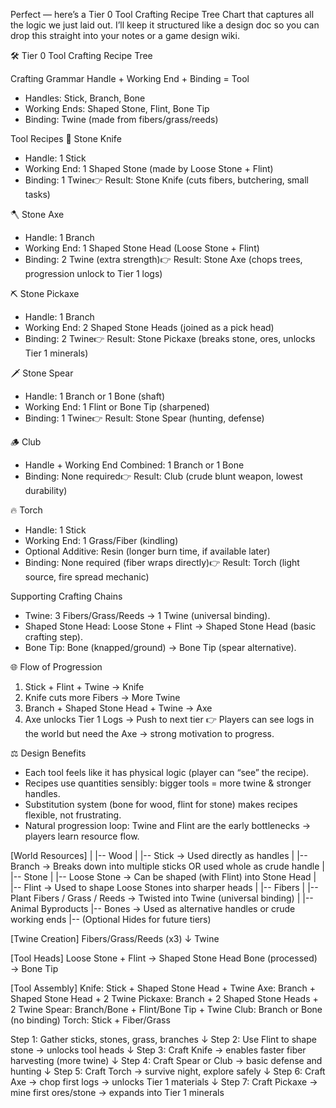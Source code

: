 Perfect — here’s a Tier 0 Tool Crafting Recipe Tree Chart that captures all the logic we just laid out. I’ll keep it structured like a design doc so you can drop this straight into your notes or a game design wiki.

🛠️ Tier 0 Tool Crafting Recipe Tree

Crafting Grammar
Handle + Working End + Binding = Tool
* Handles: Stick, Branch, Bone
* Working Ends: Shaped Stone, Flint, Bone Tip
* Binding: Twine (made from fibers/grass/reeds)

Tool Recipes
🔪 Stone Knife
* Handle: 1 Stick
* Working End: 1 Shaped Stone (made by Loose Stone + Flint)
* Binding: 1 Twine👉 Result: Stone Knife (cuts fibers, butchering, small tasks)

🪓 Stone Axe
* Handle: 1 Branch
* Working End: 1 Shaped Stone Head (Loose Stone + Flint)
* Binding: 2 Twine (extra strength)👉 Result: Stone Axe (chops trees, progression unlock to Tier 1 logs)

⛏️ Stone Pickaxe
* Handle: 1 Branch
* Working End: 2 Shaped Stone Heads (joined as a pick head)
* Binding: 2 Twine👉 Result: Stone Pickaxe (breaks stone, ores, unlocks Tier 1 minerals)

🗡️ Stone Spear
* Handle: 1 Branch or 1 Bone (shaft)
* Working End: 1 Flint or Bone Tip (sharpened)
* Binding: 1 Twine👉 Result: Stone Spear (hunting, defense)

🪵 Club
* Handle + Working End Combined: 1 Branch or 1 Bone
* Binding: None required👉 Result: Club (crude blunt weapon, lowest durability)

🔥 Torch
* Handle: 1 Stick
* Working End: 1 Grass/Fiber (kindling)
* Optional Additive: Resin (longer burn time, if available later)
* Binding: None required (fiber wraps directly)👉 Result: Torch (light source, fire spread mechanic)

Supporting Crafting Chains
* Twine: 3 Fibers/Grass/Reeds → 1 Twine (universal binding).
* Shaped Stone Head: Loose Stone + Flint → Shaped Stone Head (basic crafting step).
* Bone Tip: Bone (knapped/ground) → Bone Tip (spear alternative).

🌐 Flow of Progression
1. Stick + Flint + Twine → Knife
2. Knife cuts more Fibers → More Twine
3. Branch + Shaped Stone Head + Twine → Axe
4. Axe unlocks Tier 1 Logs → Push to next tier
👉 Players can see logs in the world but need the Axe → strong motivation to progress.

⚖️ Design Benefits
* Each tool feels like it has physical logic (player can “see” the recipe).
* Recipes use quantities sensibly: bigger tools = more twine & stronger handles.
* Substitution system (bone for wood, flint for stone) makes recipes flexible, not frustrating.
* Natural progression loop: Twine and Flint are the early bottlenecks → players learn resource flow.


[World Resources]
   |
   |-- Wood
   |     |-- Stick  → Used directly as handles
   |     |-- Branch → Breaks down into multiple sticks OR used whole as crude handle
   |
   |-- Stone
   |     |-- Loose Stone → Can be shaped (with Flint) into Stone Head
   |     |-- Flint       → Used to shape Loose Stones into sharper heads
   |
   |-- Fibers
   |     |-- Plant Fibers / Grass / Reeds → Twisted into Twine (universal binding)
   |
   |-- Animal Byproducts
         |-- Bones → Used as alternative handles or crude working ends
         |-- (Optional Hides for future tiers)

[Twine Creation]
   Fibers/Grass/Reeds (x3)
         ↓
        Twine


[Tool Heads]
   Loose Stone + Flint → Shaped Stone Head
   Bone (processed)    → Bone Tip


[Tool Assembly]
   Knife: Stick + Shaped Stone Head + Twine
   Axe: Branch + Shaped Stone Head + 2 Twine
   Pickaxe: Branch + 2 Shaped Stone Heads + 2 Twine
   Spear: Branch/Bone + Flint/Bone Tip + Twine
   Club: Branch or Bone (no binding)
   Torch: Stick + Fiber/Grass


Step 1: Gather sticks, stones, grass, branches
   ↓
Step 2: Use Flint to shape stone → unlocks tool heads
   ↓
Step 3: Craft Knife → enables faster fiber harvesting (more twine)
   ↓
Step 4: Craft Spear or Club → basic defense and hunting
   ↓
Step 5: Craft Torch → survive night, explore safely
   ↓
Step 6: Craft Axe → chop first logs → unlocks Tier 1 materials
   ↓
Step 7: Craft Pickaxe → mine first ores/stone → expands into Tier 1 minerals


